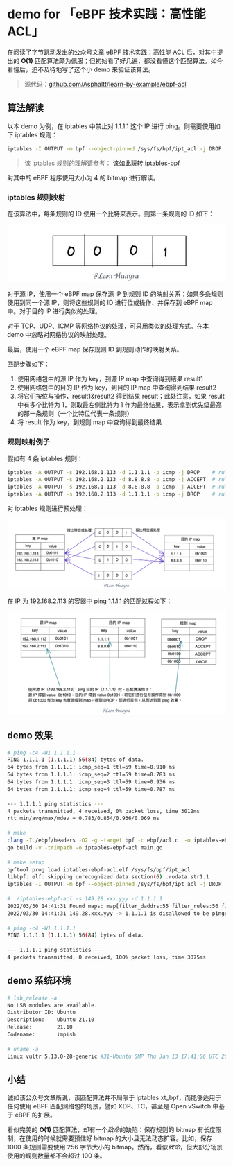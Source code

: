 # demo for 「eBPF 技术实践：高性能 ACL」

在阅读了字节跳动发出的公众号文章 [eBPF 技术实践：高性能 ACL](https://mp.weixin.qq.com/s/25mhUrNhF3HW8H6-ES7waA) 后，对其中提出的 **O(1)** 匹配算法颇为佩服；但初始看了好几遍，都没看懂这个匹配算法。如今看懂后，迫不及待地写了这个小 demo 来验证该算法。

> 源代码：[github.com/Asphaltt/learn-by-example/ebpf-acl](https://github.com/Asphaltt/learn-by-example/tree/main/ebpf-acl)

## 算法解读

以本 demo 为例，在 iptables 中禁止对 1.1.1.1 这个 IP 进行 ping。则需要使用如下 iptables 规则：

```bash
iptables -I OUTPUT -m bpf --object-pinned /sys/fs/bpf/ipt_acl -j DROP
```

> 该 iptables 规则的理解请参考： [该如此玩转 iptables-bpf](https://asphaltt.github.io/post/iptables-bpf/)

对其中的 eBPF 程序使用大小为 4 的 bitmap 进行解读。

### iptables 规则映射

在该算法中，每条规则的 ID 使用一个比特来表示。则第一条规则的 ID 如下：

![policy ID](../img/ebpf-acl-policy-id.jpg)

对于源 IP，使用一个 eBPF map 保存源 IP 到规则 ID 的映射关系；如果多条规则使用到同一个源 IP，则将这些规则的 ID 进行位或操作、并保存到 eBPF map 中。对于目的 IP 进行类似的处理。

对于 TCP、UDP、ICMP 等网络协议的处理，可采用类似的处理方式。在本 demo 中忽略对网络协议的映射处理。

最后，使用一个 eBPF map 保存规则 ID 到规则动作的映射关系。

匹配步骤如下：
1. 使用网络包中的源 IP 作为 key，到源 IP map 中查询得到结果 result1
2. 使用网络包中的目的 IP 作为 key，到目的 IP map 中查询得到结果 result2
3. 将它们按位与操作，result1&result2 得到结果 result；此处注意，如果 result 中有多个比特为 1，则取最左侧比特为 1 作为最终结果，表示拿到优先级最高的那一条规则（一个比特位代表一条规则）
4. 将 result 作为 key，到规则 map 中查询得到最终结果

### 规则映射例子

假如有 4 条 iptables 规则：

```bash
iptables -A OUTPUT -s 192.168.1.113 -d 1.1.1.1 -p icmp -j DROP    # rule1 => 0b0001
iptables -A OUTPUT -s 192.168.2.113 -d 8.8.8.8 -p icmp -j ACCEPT  # rule2 => 0b0010
iptables -A OUTPUT -s 192.168.1.113 -d 8.8.8.8 -p icmp -j ACCEPT  # rule3 => 0b0100
iptables -A OUTPUT -s 192.168.2.113 -d 1.1.1.1 -p icmp -j DROP    # rule4 => 0b1000
```

对 iptables 规则进行预处理：

![rule prehandling](../img/ebpf-acl-prehandling.png)

在 IP 为 192.168.2.113 的容器中 ping 1.1.1.1 的匹配过程如下：

![policy matching](../img/ebpf-acl-matching.png)

## demo 效果

```bash
# ping -c4 -W1 1.1.1.1
PING 1.1.1.1 (1.1.1.1) 56(84) bytes of data.
64 bytes from 1.1.1.1: icmp_seq=1 ttl=59 time=0.910 ms
64 bytes from 1.1.1.1: icmp_seq=2 ttl=59 time=0.783 ms
64 bytes from 1.1.1.1: icmp_seq=3 ttl=59 time=0.936 ms
64 bytes from 1.1.1.1: icmp_seq=4 ttl=59 time=0.787 ms

--- 1.1.1.1 ping statistics ---
4 packets transmitted, 4 received, 0% packet loss, time 3012ms
rtt min/avg/max/mdev = 0.783/0.854/0.936/0.069 ms

# make
clang -I./ebpf/headers -O2 -g -target bpf -c ebpf/acl.c  -o iptables-ebpf-acl.elf
go build -v -trimpath -o iptables-ebpf-acl main.go

# make setup
bpftool prog load iptables-ebpf-acl.elf /sys/fs/bpf/ipt_acl
libbpf: elf: skipping unrecognized data section(6) .rodata.str1.1
iptables -I OUTPUT -m bpf --object-pinned /sys/fs/bpf/ipt_acl -j DROP

# ./iptables-ebpf-acl -s 149.28.xxx.yyy -d 1.1.1.1
2022/03/30 14:41:31 Found maps: map[filter_daddrs:55 filter_rules:56 filter_saddrs:54]
2022/03/30 14:41:31 149.28.xxx.yyy -> 1.1.1.1 is disallowed to be pinged

# ping -c4 -W1 1.1.1.1
PING 1.1.1.1 (1.1.1.1) 56(84) bytes of data.

--- 1.1.1.1 ping statistics ---
4 packets transmitted, 0 received, 100% packet loss, time 3075ms

```

## demo 系统环境

```bash
# lsb_release -a
No LSB modules are available.
Distributor ID: Ubuntu
Description:    Ubuntu 21.10
Release:        21.10
Codename:       impish

# uname -a
Linux vultr 5.13.0-28-generic #31-Ubuntu SMP Thu Jan 13 17:41:06 UTC 2022 x86_64 x86_64 x86_64 GNU/Linux
```

## 小结

诚如该公众号文章所说，该匹配算法并不局限于 iptables xt_bpf，而能够适用于任何使用 eBPF 匹配网络包的场景，譬如 XDP、TC，甚至是 Open vSwitch 中基于 eBPF 的扩展。

看似完美的 **O(1)** 匹配算法，却有一个*致命*的缺陷：保存规则的 bitmap 有长度限制，在使用的时候就需要预估好 bitmap 的大小且无法动态扩容。比如，保存 1000 条规则需要使用 256 字节大小的 bitmap。然而，看似*致命*，但大部分场景使用的规则数量都不会超过 100 条。
